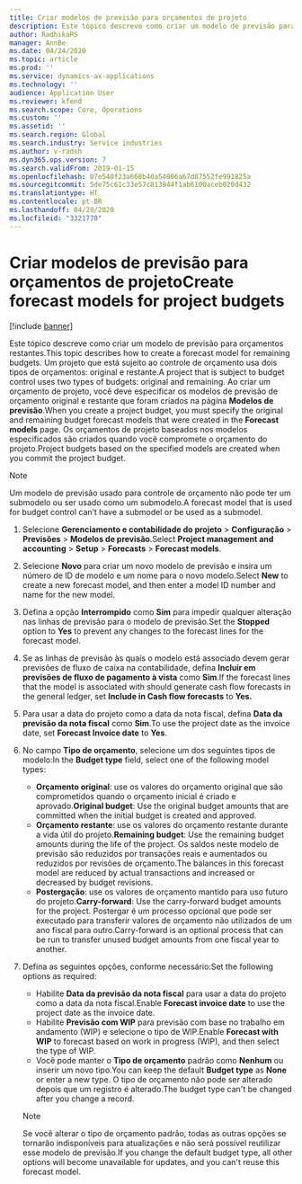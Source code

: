```yaml
---
title: Criar modelos de previsão para orçamentos de projeto
description: Este tópico descreve como criar um modelo de previsão para orçamentos restantes.
author: RadhikaRS
manager: AnnBe
ms.date: 04/24/2020
ms.topic: article
ms.prod: ''
ms.service: dynamics-ax-applications
ms.technology: ''
audience: Application User
ms.reviewer: kfend
ms.search.scope: Core, Operations
ms.custom: ''
ms.assetid: ''
ms.search.region: Global
ms.search.industry: Service industries
ms.author: v-radsh
ms.dyn365.ops.version: 7
ms.search.validFrom: 2019-01-15
ms.openlocfilehash: 07e540f23a668b40a54906a67d87552fe991825a
ms.sourcegitcommit: 5de75c61c33e57c813944f1ab6100aceb020d432
ms.translationtype: HT
ms.contentlocale: pt-BR
ms.lasthandoff: 04/29/2020
ms.locfileid: "3321770"
---
```

# <a name="create-forecast-models-for-project-budgets"></a><span data-ttu-id="2a668-103">Criar modelos de previsão para orçamentos de projeto</span><span class="sxs-lookup"><span data-stu-id="2a668-103">Create forecast models for project budgets</span></span> 

[!include [banner](../includes/banner.md)]

<span data-ttu-id="2a668-104">Este tópico descreve como criar um modelo de previsão para orçamentos restantes.</span><span class="sxs-lookup"><span data-stu-id="2a668-104">This topic describes how to create a forecast model for remaining budgets.</span></span> <span data-ttu-id="2a668-105">Um projeto que está sujeito ao controle de orçamento usa dois tipos de orçamentos: original e restante.</span><span class="sxs-lookup"><span data-stu-id="2a668-105">A project that is subject to budget control uses two types of budgets: original and remaining.</span></span> <span data-ttu-id="2a668-106">Ao criar um orçamento de projeto, você deve especificar os modelos de previsão de orçamento original e restante que foram criados na página **Modelos de previsão**.</span><span class="sxs-lookup"><span data-stu-id="2a668-106">When you create a project budget, you must specify the original and remaining budget forecast models that were created in the **Forecast models** page.</span></span> <span data-ttu-id="2a668-107">Os orçamentos de projeto baseados nos modelos especificados são criados quando você compromete o orçamento do projeto.</span><span class="sxs-lookup"><span data-stu-id="2a668-107">Project budgets based on the specified models are created when you commit the project budget.</span></span>

> [!NOTE]
> <span data-ttu-id="2a668-108">Um modelo de previsão usado para controle de orçamento não pode ter um submodelo ou ser usado como um submodelo.</span><span class="sxs-lookup"><span data-stu-id="2a668-108">A forecast model that is used for budget control can’t have a submodel or be used as a submodel.</span></span>

1. <span data-ttu-id="2a668-109">Selecione **Gerenciamento e contabilidade do projeto** > **Configuração** > **Previsões**  > **Modelos de previsão**.</span><span class="sxs-lookup"><span data-stu-id="2a668-109">Select **Project management and accounting** > **Setup** > **Forecasts**  > **Forecast models**.</span></span>
2. <span data-ttu-id="2a668-110">Selecione **Novo** para criar um novo modelo de previsão e insira um número de ID de modelo e um nome para o novo modelo.</span><span class="sxs-lookup"><span data-stu-id="2a668-110">Select **New** to create a new forecast model, and then enter a model ID number and name for the new model.</span></span> 
3. <span data-ttu-id="2a668-111">Defina a opção **Interrompido** como **Sim** para impedir qualquer alteração nas linhas de previsão para o modelo de previsão.</span><span class="sxs-lookup"><span data-stu-id="2a668-111">Set the **Stopped** option to **Yes** to prevent any changes to the forecast lines for the forecast model.</span></span> 
4. <span data-ttu-id="2a668-112">Se as linhas de previsão às quais o modelo está associado devem gerar previsões de fluxo de caixa na contabilidade, defina **Incluir em previsões de fluxo de pagamento à vista** como **Sim**.</span><span class="sxs-lookup"><span data-stu-id="2a668-112">If the forecast lines that the model is associated with should generate cash flow forecasts in the general ledger, set **Include in Cash flow forecasts** to **Yes.**</span></span> 
5. <span data-ttu-id="2a668-113">Para usar a data do projeto como a data da nota fiscal, defina **Data da previsão da nota fiscal** como **Sim**.</span><span class="sxs-lookup"><span data-stu-id="2a668-113">To use the project date as the invoice date, set **Forecast Invoice date** to **Yes**.</span></span> 
6. <span data-ttu-id="2a668-114">No campo **Tipo de orçamento**, selecione um dos seguintes tipos de modelo:</span><span class="sxs-lookup"><span data-stu-id="2a668-114">In the **Budget type** field, select one of the following model types:</span></span>

   - <span data-ttu-id="2a668-115">**Orçamento original**: use os valores do orçamento original que são comprometidos quando o orçamento inicial é criado e aprovado.</span><span class="sxs-lookup"><span data-stu-id="2a668-115">**Original budget**: Use the original budget amounts that are committed when the initial budget is created and approved.</span></span>
   - <span data-ttu-id="2a668-116">**Orçamento restante**: use os valores do orçamento restante durante a vida útil do projeto.</span><span class="sxs-lookup"><span data-stu-id="2a668-116">**Remaining budget**: Use the remaining budget amounts during the life of the project.</span></span> <span data-ttu-id="2a668-117">Os saldos neste modelo de previsão são reduzidos por transações reais e aumentados ou reduzidos por revisões de orçamento.</span><span class="sxs-lookup"><span data-stu-id="2a668-117">The balances in this forecast model are reduced by actual transactions and increased or decreased by budget revisions.</span></span>
   - <span data-ttu-id="2a668-118">**Postergação**: use os valores de orçamento mantido para uso futuro do projeto.</span><span class="sxs-lookup"><span data-stu-id="2a668-118">**Carry-forward**: Use the carry-forward budget amounts for the project.</span></span> <span data-ttu-id="2a668-119">Postergar é um processo opcional que pode ser executado para transferir valores de orçamento não utilizados de um ano fiscal para outro.</span><span class="sxs-lookup"><span data-stu-id="2a668-119">Carry-forward is an optional process that can be run to transfer unused budget amounts from one fiscal year to another.</span></span>

7. <span data-ttu-id="2a668-120">Defina as seguintes opções, conforme necessário:</span><span class="sxs-lookup"><span data-stu-id="2a668-120">Set the following options as required:</span></span>

   - <span data-ttu-id="2a668-121">Habilite **Data da previsão da nota fiscal** para usar a data do projeto como a data da nota fiscal.</span><span class="sxs-lookup"><span data-stu-id="2a668-121">Enable **Forecast invoice date** to use the project date as the invoice date.</span></span>
   - <span data-ttu-id="2a668-122">Habilite **Previsão com WIP** para previsão com base no trabalho em andamento (WIP) e selecione o tipo de WIP.</span><span class="sxs-lookup"><span data-stu-id="2a668-122">Enable **Forecast with WIP** to forecast based on work in progress (WIP), and then select the type of WIP.</span></span> 
   - <span data-ttu-id="2a668-123">Você pode manter o **Tipo de orçamento** padrão como **Nenhum** ou inserir um novo tipo.</span><span class="sxs-lookup"><span data-stu-id="2a668-123">You can keep the default **Budget type** as **None** or enter a new type.</span></span> <span data-ttu-id="2a668-124">O tipo de orçamento não pode ser alterado depois que um registro é alterado.</span><span class="sxs-lookup"><span data-stu-id="2a668-124">The budget type can't be changed after you change a record.</span></span>     
    > [!NOTE]
    > <span data-ttu-id="2a668-125">Se você alterar o tipo de orçamento padrão, todas as outras opções se tornarão indisponíveis para atualizações e não será possível reutilizar esse modelo de previsão.</span><span class="sxs-lookup"><span data-stu-id="2a668-125">If you change the default budget type, all other options will become unavailable for updates, and you can't reuse this forecast model.</span></span> 
   


 

